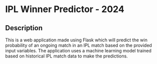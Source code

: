 # IPL Winner Predictor - 2024

## Description 
This is a web application made using Flask which will predict the win probability of an ongoing match in an IPL match based on the provided input variables. The application uses a machine learning model trained based on historical IPL match data to make the predictions.

